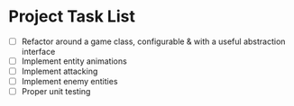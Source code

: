 # Project Task List

- [ ] Refactor around a game class, configurable & with a useful abstraction interface
- [ ] Implement entity animations
- [ ] Implement attacking
- [ ] Implement enemy entities
- [ ] Proper unit testing
